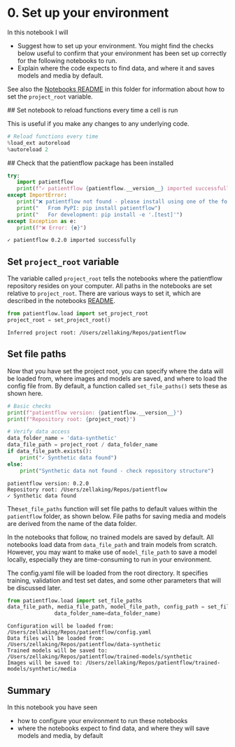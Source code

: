 # 0. Set up your environment

In this notebook I will

- Suggest how to set up your environment. You might find the checks below useful to confirm that your environment has been set up correctly for the following notebooks to run.
- Explain where the code expects to find data, and where it and saves models and media by default.

See also the [Notebooks README](README.md) in this folder for information about how to set the `project_root` variable.

## Set notebook to reload functions every time a cell is run

This is useful if you make any changes to any underlying code.

```python
# Reload functions every time
%load_ext autoreload
%autoreload 2
```

## Check that the patientflow package has been installed

```python
try:
   import patientflow
   print(f"✓ patientflow {patientflow.__version__} imported successfully")
except ImportError:
   print("❌ patientflow not found - please install using one of the following methods:")
   print("   From PyPI: pip install patientflow")
   print("   For development: pip install -e '.[test]'")
except Exception as e:
   print(f"❌ Error: {e}")
```

    ✓ patientflow 0.2.0 imported successfully

## Set `project_root` variable

The variable called `project_root` tells the notebooks where the patientflow repository resides on your computer. All paths in the notebooks are set relative to `project_root`. There are various ways to set it, which are described in the notebooks [README](README.md).

```python
from patientflow.load import set_project_root
project_root = set_project_root()
```

    Inferred project root: /Users/zellaking/Repos/patientflow

## Set file paths

Now that you have set the project root, you can specify where the data will be loaded from, where images and models are saved, and where to load the config file from. By default, a function called `set_file_paths()` sets these as shown here.

```python
# Basic checks
print(f"patientflow version: {patientflow.__version__}")
print(f"Repository root: {project_root}")

# Verify data access
data_folder_name = 'data-synthetic'
data_file_path = project_root / data_folder_name
if data_file_path.exists():
    print("✓ Synthetic data found")
else:
    print("Synthetic data not found - check repository structure")
```

    patientflow version: 0.2.0
    Repository root: /Users/zellaking/Repos/patientflow
    ✓ Synthetic data found

The`set_file_paths` function will set file paths to default values within the `patientflow` folder, as shown below. File paths for saving media and models are derived from the name of the data folder.

In the notebooks that follow, no trained models are saved by default. All notebooks load data from `data_file_path` and train models from scratch. However, you may want to make use of `model_file_path` to save a model locally, especially they are time-consuming to run in your environment.

The config.yaml file will be loaded from the root directory. It specifies training, validation and test set dates, and some other parameters that will be discussed later.

```python
from patientflow.load import set_file_paths
data_file_path, media_file_path, model_file_path, config_path = set_file_paths(project_root,
               data_folder_name=data_folder_name)
```

    Configuration will be loaded from: /Users/zellaking/Repos/patientflow/config.yaml
    Data files will be loaded from: /Users/zellaking/Repos/patientflow/data-synthetic
    Trained models will be saved to: /Users/zellaking/Repos/patientflow/trained-models/synthetic
    Images will be saved to: /Users/zellaking/Repos/patientflow/trained-models/synthetic/media

## Summary

In this notebook you have seen

- how to configure your environment to run these notebooks
- where the notebooks expect to find data, and where they will save models and media, by default
